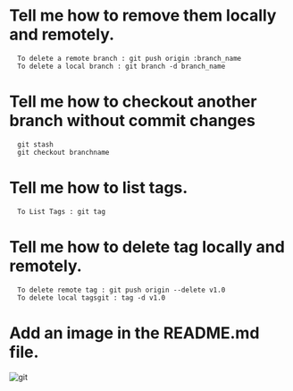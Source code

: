 # Tell me how to remove them locally and remotely.
      To delete a remote branch : git push origin :branch_name
      To delete a local branch : git branch -d branch_name 

# Tell me how to checkout another branch without commit changes
      git stash
      git checkout branchname
  
# Tell me how to list tags.
      To List Tags : git tag
# Tell me how to delete tag locally and remotely.
      To delete remote tag : git push origin --delete v1.0
      To delete local tagsgit : tag -d v1.0
# Add an image in the README.md file.

![git](https://github.com/user-attachments/assets/34913dd7-037e-40f3-9d64-687f925b0483)
